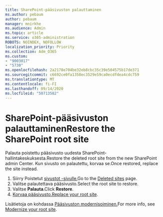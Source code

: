 ```yaml
---
title: SharePoint-pääsivuston palauttaminen
ms.author: pebaum
author: pebaum
manager: mnirkhe
ms.audience: Admin
ms.topic: article
ms.service: o365-administration
ROBOTS: NOINDEX, NOFOLLOW
localization_priority: Priority
ms.collection: Adm_O365
ms.custom:
- "9003017"
- "5730"
ms.openlocfilehash: 2a2178e704be32eb8cbc35c39e504575b17de371
ms.sourcegitcommit: c6692ce0fa1358ec3529e59ca0ecdfdea4cdc759
ms.translationtype: MT
ms.contentlocale: fi-FI
ms.lasthandoff: 09/14/2020
ms.locfileid: "50713582"
---
```

# <a name="restore-the-sharepoint-root-site"></a><span data-ttu-id="2df74-102">SharePoint-pääsivuston palauttaminen</span><span class="sxs-lookup"><span data-stu-id="2df74-102">Restore the SharePoint root site</span></span>

<span data-ttu-id="2df74-103">Palauta poistettu pääsivusto uudesta SharePoint-hallintakeskuksesta.</span><span class="sxs-lookup"><span data-stu-id="2df74-103">Restore the deleted root site from the new SharePoint admin Center.</span></span> <span data-ttu-id="2df74-104">Kun sivusto on palautettu, korvaa se.</span><span class="sxs-lookup"><span data-stu-id="2df74-104">Once restored, replace the site instead.</span></span>

1. <span data-ttu-id="2df74-105">Siirry Poistetut [sivustot -sivulle.](https://admin.microsoft.com/sharepoint?page=recycleBin&modern=true)</span><span class="sxs-lookup"><span data-stu-id="2df74-105">Go to the [Deleted sites](https://admin.microsoft.com/sharepoint?page=recycleBin&modern=true) page.</span></span> 
2. <span data-ttu-id="2df74-106">Valitse palautettava pääsivusto.</span><span class="sxs-lookup"><span data-stu-id="2df74-106">Select the root site to restore.</span></span>
3. <span data-ttu-id="2df74-107">Valitse **Palauta**.</span><span class="sxs-lookup"><span data-stu-id="2df74-107">Click **Restore**.</span></span>
4. <span data-ttu-id="2df74-108">[Korvaa pääsivusto.](https://docs.microsoft.com/sharepoint/troubleshoot/sites/url-that-resides-under-root-site-collection-is-broken)</span><span class="sxs-lookup"><span data-stu-id="2df74-108">[Replace your root site](https://docs.microsoft.com/sharepoint/troubleshoot/sites/url-that-resides-under-root-site-collection-is-broken).</span></span>

<span data-ttu-id="2df74-109">Lisätietoja on kohdassa [Pääsivuston modernisoiminen.](https://docs.microsoft.com/sharepoint/modern-root-site)</span><span class="sxs-lookup"><span data-stu-id="2df74-109">For more info, see [Modernize your root site](https://docs.microsoft.com/sharepoint/modern-root-site).</span></span>
